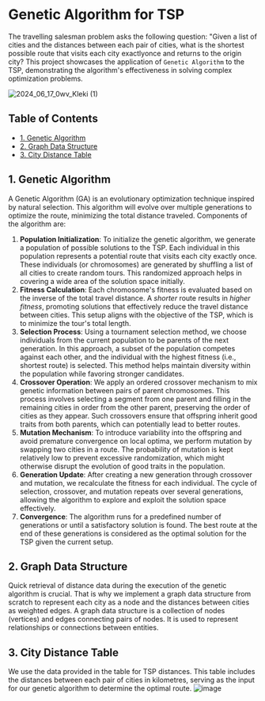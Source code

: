 # Genetic Algorithm for TSP
The travelling salesman problem asks the following question: "Given a list of cities and the distances between each pair of cities, what is the shortest possible route that visits each city exactlyonce and returns to the origin city?
This project showcases the application of `Genetic Algorithm` to the TSP, demonstrating the algorithm's effectiveness in solving complex optimization problems. 

![2024_06_17_0wv_Kleki (1)](https://github.com/PeymanKh/genetic_algorithm_for_TSP/assets/118134658/31aa6adf-d047-4b82-86a3-9c0f1a7fc0b6)


## Table of Contents
- [1. Genetic Algorithm](#GA)
- [2. Graph Data Structure](#graph)
- [3. City Distance Table](#data)



<a name="GA"></a>
## 1. Genetic Algorithm
A Genetic Algorithm (GA) is an evolutionary optimization technique inspired by natural selection. This algorithm will evolve over multiple generations to optimize the route, minimizing the total distance traveled. Components of the algorithm are:
1. **Population Initialization**: To initialize the genetic algorithm, we generate a population of possible solutions to the TSP. Each individual in this population represents a potential route that visits each city exactly once. These individuals (or chromosomes) are generated by shuffling a list of all cities to create random tours. This randomized approach helps in covering a wide area of the solution space initially.
2. **Fitness Calculation**: Each chromosome's fitness is evaluated based on the inverse of the total travel distance. A *shorter* route results in *higher fitness*, promoting solutions that effectively reduce the travel distance between cities. This setup aligns with the objective of the TSP, which is to minimize the tour's total length.
3. **Selection Process**: Using a tournament selection method, we choose individuals from the current population to be parents of the next generation. In this approach, a subset of the population competes against each other, and the individual with the highest fitness (i.e., shortest route) is selected. This method helps maintain diversity within the population while favoring stronger candidates.
4. **Crossover Operation**: We apply an ordered crossover mechanism to mix genetic information between pairs of parent chromosomes. This process involves selecting a segment from one parent and filling in the remaining cities in order from the other parent, preserving the order of cities as they appear. Such crossovers ensure that offspring inherit good traits from both parents, which can potentially lead to better routes.
5. **Mutation Mechanism**: To introduce variability into the offspring and avoid premature convergence on local optima, we perform mutation by swapping two cities in a route. The probability of mutation is kept relatively low to prevent excessive randomization, which might otherwise disrupt the evolution of good traits in the population.
6. **Generation Update**: After creating a new generation through crossover and mutation, we recalculate the fitness for each individual. The cycle of selection, crossover, and mutation repeats over several generations, allowing the algorithm to explore and exploit the solution space effectively.
7. **Convergence**: The algorithm runs for a predefined number of generations or until a satisfactory solution is found. The best route at the end of these generations is considered as the optimal solution for the TSP given the current setup.


<a name="graph"></a>
## 2. Graph Data Structure
Quick retrieval of distance data during the execution of the genetic algorithm is crucial. That is why we implement a graph data structure from scratch to represent each city as a node and the distances between cities as weighted edges. A graph data structure is a collection of nodes (vertices) and edges connecting pairs of nodes. It is used to represent relationships or connections between entities.

<a name="data"></a>
## 3. City Distance Table
We use the data provided in the table for TSP distances. This table includes the distances between each pair of cities in kilometres, serving as the input for our genetic algorithm to determine the optimal route.
![image](https://github.com/PeymanKh/genetic_algorithm_for_TSP/assets/118134658/117ad31e-688b-4480-afff-0ccefe37d746)



